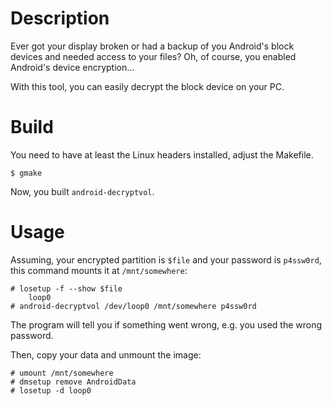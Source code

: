 # Description

Ever got your display broken or had a backup of you Android's block devices 
and needed access to your files?
Oh, of course, you enabled Android's device encryption...

With this tool, you can easily decrypt the block device on your PC.

# Build

You need to have at least the Linux headers installed, adjust the Makefile.

```$ gmake```

Now, you built `android-decryptvol`.

# Usage

Assuming, your encrypted partition is `$file` and your password is `p4ssw0rd`,
this command mounts it at `/mnt/somewhere`:

```
# losetup -f --show $file
	loop0
# android-decryptvol /dev/loop0 /mnt/somewhere p4ssw0rd
```

The program will tell you if something went wrong, e.g. you used the wrong
password.

Then, copy your data and unmount the image:

```
# umount /mnt/somewhere
# dmsetup remove AndroidData
# losetup -d loop0
```
